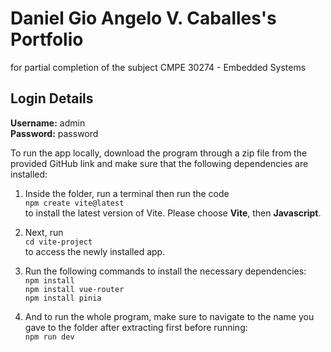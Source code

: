 # Daniel Gio Angelo V. Caballes's Portfolio

for partial completion of the subject CMPE 30274 - Embedded Systems

## Login Details

**Username:** admin  
**Password:** password

To run the app locally, download the program through a zip file from the provided GitHub link and make sure that the following dependencies are installed:

1. Inside the folder, run a terminal then run the code  
   `npm create vite@latest`  
   to install the latest version of Vite. Please choose **Vite**, then **Javascript**.

2. Next, run  
   `cd vite-project`  
   to access the newly installed app.

3. Run the following commands to install the necessary dependencies:  
   `npm install`  
   `npm install vue-router`  
   `npm install pinia`

4. And to run the whole program, make sure to navigate to the name you gave to the folder after extracting first before running:  
   `npm run dev`
